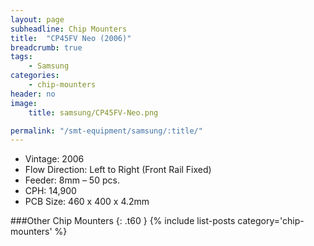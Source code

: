 ```yaml
---
layout: page
subheadline: Chip Mounters
title:  "CP45FV Neo (2006)"
breadcrumb: true
tags:
    - Samsung
categories:
    - chip-mounters
header: no
image:
    title: samsung/CP45FV-Neo.png

permalink: "/smt-equipment/samsung/:title/"
---
```


- Vintage: 2006
- Flow Direction: Left to Right (Front Rail Fixed)
- Feeder: 8mm – 50 pcs.
- CPH: 14,900
- PCB Size: 460 x 400 x 4.2mm

###Other Chip Mounters
{: .t60 }
{% include list-posts category='chip-mounters' %}
